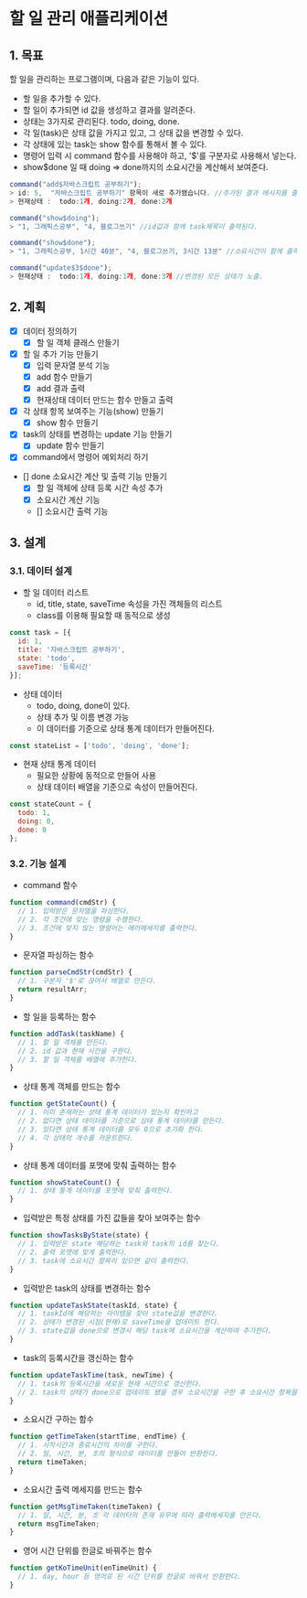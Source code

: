 # 할 일 관리 애플리케이션

## 1. 목표

할 일을 관리하는 프로그램이며, 다음과 같은 기능이 있다.

- 할 일을 추가할 수 있다.
- 할 일이 추가되면 id 값을 생성하고 결과를 알려준다.
- 상태는 3가지로 관리된다. todo, doing, done.
- 각 일(task)은 상태 값을 가지고 있고, 그 상태 값을 변경할 수 있다.
- 각 상태에 있는 task는 show 함수를 통해서 볼 수 있다.
- 명령어 입력 시 command 함수를 사용해야 하고, '$'를 구분자로 사용해서 넣는다.
- show$done 일 때 doing => done까지의 소요시간을 계산해서 보여준다.

```javascript
command("add$자바스크립트 공부하기");
> id: 5,  "자바스크립트 공부하기" 항목이 새로 추가됐습니다. //추가된 결과 메시지를 출력
> 현재상태 :  todo:1개, doing:2개, done:2개

command("show$doing");
> "1, 그래픽스공부", "4, 블로그쓰기" //id값과 함께 task제목이 출력된다.

command("show$done");
> "1, 그래픽스공부, 1시간 40분", "4, 블로그쓰기, 3시간 13분" //소요시간이 함께 출력된다.

command("update$3$done");
> 현재상태 :  todo:1개, doing:1개, done:3개 //변경된 모든 상태가 노출.
```

## 2. 계획

- [x] 데이터 정의하기
  - [x] 할 일 객체 클래스 만들기
- [x] 할 일 추가 기능 만들기
  - [x] 입력 문자열 분석 기능
  - [x] add 함수 만들기
  - [x] add 결과 출력
  - [x] 현재상태 데이터 만드는 함수 만들고 출력
- [x] 각 상태 항목 보여주는 기능(show) 만들기
  - [x] show 함수 만들기
- [x] task의 상태를 변경하는 update 기능 만들기
  - [x] update 함수 만들기
- [x] command에서 명령어 예외처리 하기
- [] done 소요시간 계산 및 출력 기능 만들기
  - [x] 할 일 객체에 상태 등록 시간 속성 추가
  - [x] 소요시간 계산 기능
  - [] 소요시간 출력 기능

## 3. 설계

### 3.1. 데이터 설계

* 할 일 데이터 리스트
  - id, title, state, saveTime 속성을 가진 객체들의 리스트
  - class를 이용해 필요할 때 동적으로 생성

```javascript
const task = [{
  id: 1,
  title: '자바스크립트 공부하기',
  state: 'todo',
  saveTime: '등록시간'
}];
```

* 상태 데이터
  - todo, doing, done이 있다.
  - 상태 추가 및 이름 변경 가능
  - 이 데이터를 기준으로 상태 통계 데이터가 만들어진다.

```javascript
const stateList = ['todo', 'doing', 'done'];
```

* 현재 상태 통계 데이터
  - 필요한 상황에 동적으로 만들어 사용
  - 상태 데이터 배열을 기준으로 속성이 만들어진다.

```javascript
const stateCount = {
  todo: 1,
  doing: 0,
  done: 0
};
```

### 3.2. 기능 설계

- command 함수

```javascript
function command(cmdStr) {
  // 1. 입력받은 문자열을 파싱한다.
  // 2. 각 조건에 맞는 명령을 수행한다.
  // 3. 조건에 맞지 않는 명령어는 에러메세지를 출력한다.
}
```

- 문자열 파싱하는 함수

```javascript
function parseCmdStr(cmdStr) {
  // 1. 구분자 '$'로 끊어서 배열로 만든다.
  return resultArr;
}
```

- 할 일을 등록하는 함수

```javascript
function addTask(taskName) {
  // 1. 할 일 객체를 만든다.
  // 2. id 값과 현재 시간을 구한다.
  // 3. 할 일 객체를 배열에 추가한다.
}
```

- 상태 통계 객체를 만드는 함수

```javascript
function getStateCount() {
  // 1. 이미 존재하는 상태 통계 데이터가 있는지 확인하고
  // 2. 없다면 상태 데이터를 기준으로 상태 통계 데이터를 만든다.
  // 3. 있다면 상태 통계 데이터를 모두 0으로 초기화 한다.
  // 4. 각 상태의 개수를 카운트한다.
}
```

- 상태 통계 데이터를 포맷에 맞춰 출력하는 함수
```javascript
function showStateCount() {
  // 1. 상태 통계 데이터를 포맷에 맞춰 출력한다.
}
```

- 입력받은 특정 상태를 가진 값들을 찾아 보여주는 함수

```javascript
function showTasksByState(state) {
  // 1. 입력받은 state 해당하는 task와 task의 id를 찾는다.
  // 2. 출력 포맷에 맞게 출력한다.
  // 3. task에 소요시간 항목이 있으면 같이 출력한다.
}
```

- 입력받은 task의 상태를 변경하는 함수

```javascript
function updateTaskState(taskId, state) {
  // 1. taskId에 해당하는 아이템을 찾아 state값을 변경한다.
  // 2. 상태가 변경된 시점(현재)로 saveTime을 업데이트 한다.
  // 3. state값을 done으로 변경시 해당 task에 소요시간을 계산하여 추가한다.
}
```

- task의 등록시간을 갱신하는 함수

```javascript
function updateTaskTime(task, newTime) {
  // 1. task의 등록시간을 새로운 현재 시간으로 갱신한다.
  // 2. task의 상태가 done으로 업데이트 됐을 경우 소요시간을 구한 후 소요시간 항목을 추가한다.
}
```

- 소요시간 구하는 함수

```javascript
function getTimeTaken(startTime, endTime) {
  // 1. 시작시간과 종료시간의 차이를 구한다.
  // 2. 일, 시간, 분, 초의 형식으로 데이터를 만들어 반환한다.
  return timeTaken;
}
```

- 소요시간 출력 메세지를 만드는 함수

```javascript
function getMsgTimeTaken(timeTaken) {
  // 1. 일, 시간, 분, 초 각 데이터의 존재 유무에 따라 출력메세지를 만든다.
  return msgTimeTaken;
}
```

- 영어 시간 단위를 한글로 바꿔주는 함수

```javascript
function getKoTimeUnit(enTimeUnit) {
  // 1. day, hour 등 영어로 된 시간 단위를 한글로 바꿔서 반환한다.
}
```